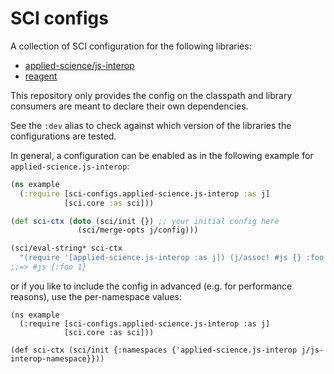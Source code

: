 # SCI configs

A collection of SCI configuration for the following libraries:

* [applied-science/js-interop](https://github.com/applied-science/js-interop)
* [reagent](https://github.com/reagent-project/reagent)

This repository only provides the config on the classpath and library consumers
are meant to declare their own dependencies.

See the `:dev` alias to check against which version of the libraries the
configurations are tested.

In general, a configuration can be enabled as in the following example for `applied-science.js-interop`:

``` clojure
(ns example
  (:require [sci-configs.applied-science.js-interop :as j]
            [sci.core :as sci]))

(def sci-ctx (doto (sci/init {}) ;; your initial config here
               (sci/merge-opts j/config)))

(sci/eval-string* sci-ctx
  "(require '[applied-science.js-interop :as j]) (j/assoc! #js {} :foo 1)")
;;=> #js {:foo 1}
```

or if you like to include the config in advanced (e.g. for performance reasons), use the per-namespace values:

```
(ns example
  (:require [sci-configs.applied-science.js-interop :as j]
            [sci.core :as sci]))

(def sci-ctx (sci/init {:namespaces {'applied-science.js-interop j/js-interop-namespace}}))
```
